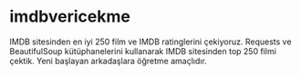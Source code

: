 # imdbvericekme
IMDB sitesinden en iyi 250 film ve IMDB ratinglerini çekiyoruz.
Requests ve BeautifulSoup kütüphanelerini kullanarak IMDB sitesinden top 250 filmi çektik.
Yeni başlayan arkadaşlara öğretme amaçlıdır.
